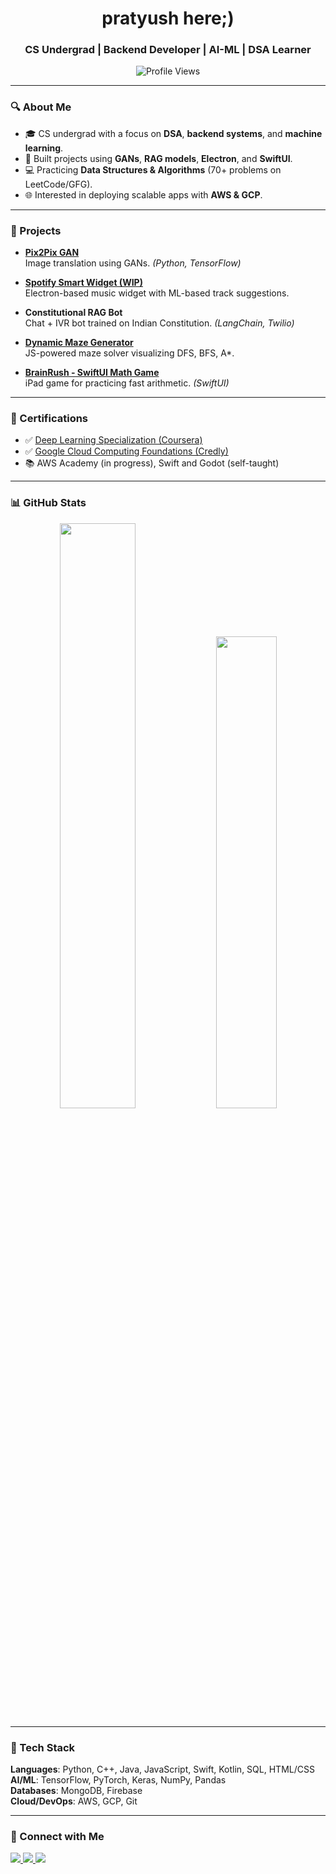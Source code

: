 <h1 align="center">pratyush here;)</h1>
<h3 align="center">CS Undergrad | Backend Developer | AI-ML | DSA Learner</h3>

<p align="center">
  <img src="https://komarev.com/ghpvc/?username=Pratyushhhhhh&color=blue" alt="Profile Views"/>
</p>

---

### 🔍 About Me

- 🎓 CS undergrad with a focus on **DSA**, **backend systems**, and **machine learning**.
- 🧠 Built projects using **GANs**, **RAG models**, **Electron**, and **SwiftUI**.
- 💻 Practicing **Data Structures & Algorithms** (70+ problems on LeetCode/GFG).
- 🌐 Interested in deploying scalable apps with **AWS & GCP**.

---

### 🚀 Projects

- **[Pix2Pix GAN](https://github.com/Pratyushhhhhh/Pix2Pix-Gan-using-tensorflow)**  
  Image translation using GANs. *(Python, TensorFlow)*

- **[Spotify Smart Widget (WIP)](https://github.com/Pratyushhhhhh/spotify-widget)**  
  Electron-based music widget with ML-based track suggestions.

- **Constitutional RAG Bot**  
  Chat + IVR bot trained on Indian Constitution. *(LangChain, Twilio)*

- **[Dynamic Maze Generator](https://github.com/Pratyushhhhhh/Dynamic_Maze_Generator_Solver)**  
  JS-powered maze solver visualizing DFS, BFS, A*.

- **[BrainRush - SwiftUI Math Game](https://github.com/Pratyushhhhhh/BrainRush)**  
  iPad game for practicing fast arithmetic. *(SwiftUI)*

---

### 📜 Certifications

- ✅ [Deep Learning Specialization (Coursera)](https://www.coursera.org/specializations/deep-learning)
- ✅ [Google Cloud Computing Foundations (Credly)](https://www.credly.com/users/pratyush-bansal)
- 📚 AWS Academy (in progress), Swift and Godot (self-taught)

---

### 📊 GitHub Stats

<p align="center">
  <img src="https://github-readme-stats.vercel.app/api?username=Pratyushhhhhh&show_icons=true&theme=midnight-purple" width="49%"/>
  <img src="https://github-readme-stats.vercel.app/api/top-langs/?username=Pratyushhhhhh&layout=compact&theme=midnight-purple" width="44%"/>
</p>

---

### 🧰 Tech Stack

**Languages**: Python, C++, Java, JavaScript, Swift, Kotlin, SQL, HTML/CSS  
**AI/ML**: TensorFlow, PyTorch, Keras, NumPy, Pandas  
**Databases**: MongoDB, Firebase  
**Cloud/DevOps**: AWS, GCP, Git

---

### 🔗 Connect with Me

<p align="left">
  <a href="https://github.com/Pratyushhhhhh" target="_blank">
    <img src="https://img.shields.io/badge/GitHub-181717?style=flat&logo=github&logoColor=white"/>
  </a>
  <a href="https://www.linkedin.com/in/pratyush-bansal-820297289/" target="_blank">
    <img src="https://img.shields.io/badge/LinkedIn-0077B5?style=flat&logo=linkedin&logoColor=white"/>
  </a>
  <a href="https://www.credly.com/users/pratyush-bansal" target="_blank">
    <img src="https://img.shields.io/badge/Credly-0A66C2?style=flat&logo=credly&logoColor=white"/>
  </a>
</p>
